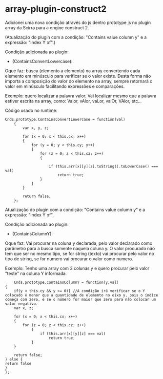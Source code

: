# array-plugin-construct2
Adicionei uma nova condição através do js dentro prototype js no plugin array da Scirra para a engine construct 2.

(Atualização do plugin com a condição: "Contains value column y" e a expressão:  "Index Y of".)

Condição adicionada ao plugin:
- (ContainsConvertLowercase):

Oque faz: busca (elemento a elemento) na array convertendo cada elemento em minúsculo para verificar se o valor existe.
Desta forma não importa a composição do valor do elemento na array, sempre retornará o valor em minúsculo facilitando expressões e comparações.

Exemplo: quero localizar a palavra valor. Vai localizar mesmo que a palavra estiver escrita na array, como: Valor, vAlor, vaLor, valOr, VAlor, etc...

Código usado no runtime:
```
Cnds.prototype.ContainsConvertLowercase = function(val)
	{
		var x, y, z;
	  	
		for (x = 0; x < this.cx; x++)
		{
			for (y = 0; y < this.cy; y++)
			{
				for (z = 0; z < this.cz; z++)
				{
						
					if (this.arr[x][y][z].toString().toLowerCase() === val)
						return true;
				}
			}
		}
		
		return false;
	};
  ```
Atualização do plugin com a condição: "Contains value column y" e a expressão:  "Index Y of".

Condição adicionada ao plugin:
- (ContainsColumnY):

Oque faz: Vai procurar na coluna y declarada, pelo valor declarado como parâmetro para a busca somente naquela coluna y. O valor procurado não tem que ser no mesmo tipo, se for string (texto) vai procurar pelo valor no tipo de string, se for numero vai procurar o valor como numero.

Exemplo: Tenho uma array com 3 colunas y e quero procurar pelo valor "teste" na coluna Y informada.
  
  
		Cnds.prototype.ContainsColumnY = function(y,val)
	{
		if(y < this.cy && y >= 0){ //A condição irá verificar se o Y colocado é menor que a quantidade de elemento no eixo y, pois o índice começa com zero, e se o número for maior que zero para não colocar um valor negativo.
		var x, z;
		
		for (x = 0; x < this.cx; x++)
		{
			for (z = 0; z < this.cz; z++)
				{
					if (this.arr[x][y][z] === val)
						return true;
				}
		}
		
		return false;
	} else {
	return false
	}
	};
